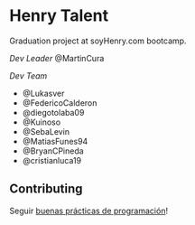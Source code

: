 # Henry Talent

Graduation project at soyHenry.com bootcamp.

*Dev Leader*
@MartinCura

*Dev Team*
- @Lukasver
- @FedericoCalderon
- @diegotolaba09
- @Kuinoso
- @SebaLevin
- @MatiasFunes94
- @BryanCPineda
- @cristianluca19

## Contributing

Seguir [buenas prácticas de programación](https://gist.github.com/henry-labs/fde7766161fb098a8e4edc04cc4caa97)!

